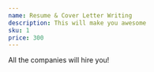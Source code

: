 ```yaml
---
name: Resume & Cover Letter Writing
description: This will make you awesome
sku: 1
price: 300
---
```


All the companies will hire you!